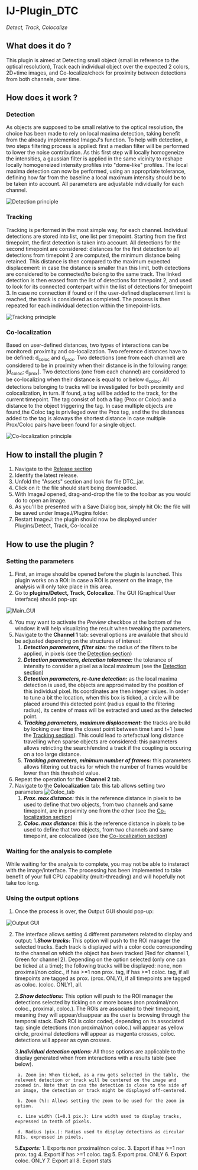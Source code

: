 # IJ-Plugin_DTC
_Detect, Track, Colocalize_

## What does it do ?
This plugin is aimed at Detecting small object (small in reference to the optical resolution), Track each individual object over the expected 2 colors, 2D+time images, and Co-localize/check for proximity between detections from both channels, over time.

## How does it work ?
### Detection
As objects are supposed to be small relative to the optical resolution, the choice has been made to rely on local maxima detection, taking benefit from the already implemented ImageJ's function. To help with detection, a two steps filtering process is applied: first a median filter will be performed to lower the noise contribution. As this first step will locally homogeneize the intensities, a gaussian filter is applied in the same vicinity to reshape locally homogeneized intensity profiles into "dome-like" profiles. The local maxima detection can now be performed, using an appropriate tolerance, defining how far from the baseline a local maximum intensity should be to be taken into account.
All parameters are adjustable individually for each channel.

![Detection principle](https://github.com/fabricecordelieres/IJ-Plugin_DTC/blob/master/images/Detection_principle.png)

### Tracking
Tracking is performed in the most simple way, for each channel. Individual detections are stored into list, one list per timepoint. Starting from the first timepoint, the first detection is taken into account. All detections for the second timepoint are considered: distances for the first detection to all detections from timepoint 2 are computed, the minimum distance being retained. This distance is then compared to the maximum expected displacement: in case the distance is smaller than this limit, both detections are considered to be connected/to belong to the same track. The linked detection is then erased from the list of detections for timepoint 2, and used to look for its connected conterpart within the list of detections for timepoint 3. In case no connection if found or if the user-defined displacement limit is reached, the track is considered as completed.
The process is then repeated for each individual detection within the timepoint-lists.

![Tracking principle](https://github.com/fabricecordelieres/IJ-Plugin_DTC/blob/master/images/Tracking_principle.png)

### Co-localization
Based on user-defined distances, two types of interactions can be monitored: proximity and co-localization. Two reference distances have to be defined: d<sub>coloc</sub> and d<sub>prox</sub>. Two detections (one from each channel) are considered to be in proximity when their distance is in the following range: ]d<sub>coloc</sub>; d<sub>prox</sub>]. Two detections (one from each channel) are considered to be co-localizing when their distance is equal to or below d<sub>coloc</sub>. All detections belonging to tracks will be investigated for both proximity and colocalization, in turn. If found, a tag will be added to the track, for the current timepoint. The tag consist of both a flag (Prox or Coloc) and a distance to the object triggering the tag. In case multiple objects are found,the Coloc tag is privileged over the Prox tag, and the the distances added to the tag is  aloways the shortest distance in case multiple Prox/Coloc pairs have been found for a single object.

![Co-localization principle](https://github.com/fabricecordelieres/IJ-Plugin_DTC/blob/master/images/Co-localization_principle.png)

## How to install the plugin ?
1. Navigate to the [Release section](https://github.com/fabricecordelieres/IJ-Plugin_DTC/releases)
2. Identify the latest release.
3. Unfold the "Assets" section and look for file DTC_.jar.
4. Click on it: the file should start being downloaded.
5. With ImageJ opened, drag-and-drop the file to the toolbar as you would do to open an image.
6. As you'll be presented with a Save Dialog box, simply hit Ok: the file will be saved under ImageJ/Plugins folder.
7. Restart ImageJ: the plugin should now be displayed under Plugins/Detect, Track, Co-localize

## How to use the plugin ?
### Setting the parameters
1. First, an image should be opened before the plugin is launched. This plugin works on a ROI: in case a ROI is present on the image, the analysis will only take place in this area.
2. Go to **plugins/Detect, Track, Colocalize**. The GUI (Graphical User interface) should pop-up:

![Main_GUI](https://github.com/fabricecordelieres/IJ-Plugin_DTC/blob/master/images/GUI_Red.png)

4. You may want to activate the _Preview_ checkbox at the bottom of the window: it will help visualizing the result when tweaking the parameters.
5. Navigate to the **Channel 1** tab: several options are available that should be adjusted depending on the structures of interest:
    1. **_Detection parameters, filter size:_** the radius of the filters to be applied, in pixels (see the [Detection section](#detection))
    2. **_Detection parameters, detection tolerance:_** the tolerance of intensity to consider a pixel as a local maximum (see the [Detection section](#detection))
    3. **_Detection parameters, re-tune detection:_** as the local maxima detection is used, the objects are approximated by the position of this individual pixel. Its coordinates are then integer values. In order to tune a bit the location, when this box is ticked, a circle will be placed around this detected point (radius equal to the filtering radius), its centre of mass will be extracted and used as the detected point. 
    4. **_Tracking parameters, maximum displacement:_** the tracks are build by looking over time the closest point between time t and t+1 (see the [Tracking section](#tracking)). This could lead to artefactual long distance travelling when sparse objects are considered: this parameters allows retricting the search/endind a track if the coupling is occuring on a too large distance.
    5. **_Tracking parameters, minimum number of frames:_** this parameters allows filtering out tracks for which the number of frames would be lower than this threshold value.
6. Repeat the operation for the **Channel 2** tab.
7. Navigate to the **Colocalization** tab: this tab allows setting two parameters
![Coloc_tab](https://github.com/fabricecordelieres/IJ-Plugin_DTC/blob/master/images/GUI_Coloc.png)
    1. **_Prox. max distance:_** this is the reference distance in pixels to be used to define that two objects, from two channels and same timepoint, are in proximity one from the other (see the [Co-localization section](#co-localization))
    2. **_Coloc. max distance:_** this is the reference distance in pixels to be used to define that two objects, from two channels and same timepoint, are colocalized (see the [Co-localization section](#co-localization))


### Waiting for the analysis to complete
While waiting for the analysis to complete, you may not be able to insteract with the image/interface. The processing has been implemented to take benefit of your full CPU capability (multi-threading) and will hopefully not take too long.


### Using the output options
1. Once the process is over, the Output GUI should pop-up:

![Output GUI](https://github.com/fabricecordelieres/IJ-Plugin_DTC/blob/master/images/GUI_Output.png)

2. The interface allows setting 4 different parameters related to display and output:
    1.**_Show tracks:_** This option will push to the ROI manager the selected tracks. Each track is displayed with a color code corresponding to the channel on which the object has been tracked (Red for channel 1, Green for channel 2). Depending on the  option selected (only one can be ticked at a time); the following tracks will be displayed: none, non proximal/non coloc., if has >=1 non prox. tag, if has >=1 coloc. tag,  if all timepoints are tagged as prox. (prox. ONLY), if all timepoints are tagged as coloc. (coloc. ONLY), all.
       
    2.**_Show detections:_** This option will push to the ROI manager the detections selected by ticking on or more boxes (non proximal/non coloc., proximal, coloc.). The ROIs are associated to their timepoint, meaning they will appear/disappear as the user is browsing through the temporal stack. Each ROI is color coded, depending on its associated tag: single detections (non proximal/non coloc.) will appear as yellow circle, proximal detections will appear as magenta crosses, coloc. detections will appear as cyan crosses.
       
    3.**_Individual detection options:_** All those options are applicable to the display generated when from interactions with a results table (see below).
    
        a. Zoom in: When ticked, as a row gets selected in the table, the relevent detection or track will be centered on the image and zoomed in. Note that in cas the detection is close to the side of an image, the detection or track might be displayed off-centered.
        
        b. Zoom (%): Allows setting the zoom to be used for the zoom in option.
        
        c. Line width (1=0.1 pix.): Line width used to display tracks, expressed in tenth of pixels.
        
        d. Radius (pix.): Radius used to display detections as circular ROIs, expressed in pixels.
        
        
    5.**_Exports:_**
        1. Exports non proximal/non coloc.
        3. Export if has >=1 non prox. tag
        4. Export if has >=1 coloc. tag
        5. Export prox. ONLY
        6. Export coloc. ONLY
        7. Export all
        8. Export stats
